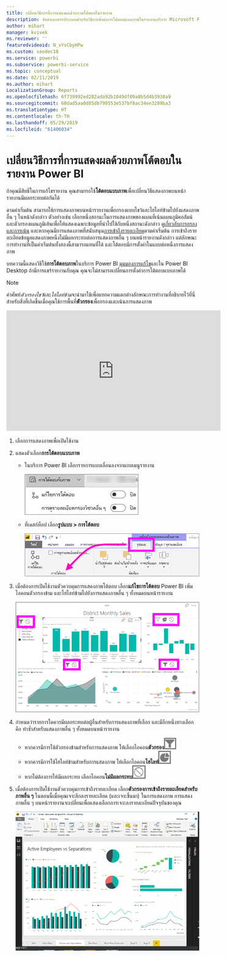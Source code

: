 ```yaml
---
title: เปลี่ยนวิธีการที่การแสดงผลด้วยภาพโต้ตอบในรายงาน
description: จัดทำเอกสารประกอบสำหรับวิธีการตั้งค่าการโต้ตอบแบบภาพในรายงานบริการ Microsoft Power BI และรายงาน Power BI Desktop
author: mihart
manager: kvivek
ms.reviewer: ''
featuredvideoid: N_xYsCbyHPw
ms.custom: seodec18
ms.service: powerbi
ms.subservice: powerbi-service
ms.topic: conceptual
ms.date: 02/11/2019
ms.author: mihart
LocalizationGroup: Reports
ms.openlocfilehash: 6f739992ed282ada92b1049df09a8b5d4b3938a9
ms.sourcegitcommit: 60dad5aa0d85db790553e537bf8ac34ee3289ba3
ms.translationtype: HT
ms.contentlocale: th-TH
ms.lasthandoff: 05/29/2019
ms.locfileid: "61406034"
---
```

# <a name="change-how-visuals-interact-in-a-power-bi-report"></a>เปลี่ยนวิธีการที่การแสดงผลด้วยภาพโต้ตอบในรายงาน Power BI
ถ้าคุณมีสิทธิ์ในการแก้ไขรายงาน คุณสามารถใช้**โต้ตอบแบบภาพ**เพื่อเปลี่ยนวิธีแสดงภาพบนหน้ารายงานมีผลกระทบต่อกันได้ 

ตามค่าเริ่มต้น สามารถใช้การแสดงภาพบนหน้ารายงานเพื่อกรองแบบไขว้และไฮไลท์ข้ามไปยังแสดงภาพอื่น ๆ ในหน้าดังกล่าว
ตัวอย่างเช่น เลือกหนึ่งสถานะในการแสดงภาพของแผนที่เน้นแผนภูมิคอลัมน์และตัวกรองแผนภูมิเส้นเพื่อให้แสดงเฉพาะข้อมูลที่นำไปใช้กับหนึ่งสถานะดังกล่าว
ดู[เกี่ยวกับการกรองและการเน้น](power-bi-reports-filters-and-highlighting.md) และหากคุณมีการแสดงภาพที่สนับสนุน[การเข้าถึงรายละเอียด](consumer/end-user-drill.md)ตามค่าเริ่มต้น การเข้าถึงรายละเอียดข้อมูลแสดงภาพหนึ่งไม่มีผลกระทบต่อการแสดงภาพอื่น ๆ บนหน้ารายงานดังกล่าว แต่ลักษณะการทำงานที่เป็นค่าเริ่มต้นทั้งสองนี้สามารถแทนที่ได้ และโต้ตอบมีการตั้งค่าในแบบต่อหนึ่งการแสดงภาพ

บทความนี้แสดงวิธีใช้**การโต้ตอบภาพ**ในบริการ Power BI [มุมมองการแก้ไข](service-interact-with-a-report-in-editing-view.md)และใน Power BI Desktop ถ้ามีการแชร์รายงานกับคุณ คุณจะไม่สามารถเปลี่ยนการตั้งค่าการโต้ตอบแบบภาพได้

> [!NOTE]
> คำศัพท์*ตัวกรองไขว้*และ*ไฮไลท์ข้าม*จะนำมาใช้เพื่อแยกความแตกต่างลักษณะการทำงานที่อธิบายไว้ที่นี่สำหรับสิ่งที่เกิดขึ้นเมื่อคุณใช้การพื้นที่**ตัวกรอง**เพื่อกรองและเน้นการแสดงภาพ  
> 
> 

<iframe width="560" height="315" src="https://www.youtube.com/embed/N_xYsCbyHPw?list=PL1N57mwBHtN0JFoKSR0n-tBkUJHeMP2cP" frameborder="0" allowfullscreen></iframe>

1. เลือกการแสดงภาพเพื่อเปิดใช้งาน  
2. แสดงตัวเลือก**การโต้ตอบแบบภาพ**
    - ในบริการ Power BI เลือกรายการแบบเลื่อนลงจากแถบเมนูรายงาน

       ![การโต้ตอบแบบภาพแบบเลื่อนลง](media/service-reports-visual-interactions/power-bi-visual-interaction.png)

    - ที่เดสก์ท็อป เลือก**รูปแบบ > การโต้ตอบ**

        ![จากนั้นเลือก รูปแบบ และเลือก การโต้ตอบ](media/service-reports-visual-interactions/pbi-visual-interaction-desktop.png)

3. เมื่อต้องการเปิดใช้งานตัวควบคุมการแสดงภาพโต้ตอบ เลือก**แก้ไขการโต้ตอบ** Power BI เพิ่มไอคอนตัวกรองข้าม และไฮไลท์ข้ามไปยังการแสดงภาพอื่น ๆ ทั้งหมดบนหน้ารายงาน
   
    ![รายงานที่มีการโต้ตอบแบบภาพที่เปิดใช้งานอยู่](media/service-reports-visual-interactions/power-bi-icons-on.png)
3. กำหนดว่ารายการใดควรมีผลกระทบต่อผู้อื่นสำหรับการแสดงภาพที่เลือก  และมีอีกหนึ่งทางเลือกคือ ทำซ้ำสำหรับแสดงภาพอื่น ๆ ทั้งหมดบนหน้ารายงาน
   
   * หากควรมีการใช้ตัวกรองข้ามสำหรับการแสดงภาพ ให้เลือกไอคอน**ตัวกรอง**![ไอคอนตัวกรอง](media/service-reports-visual-interactions/pbi-filter-icon-outlined.png)
   * หากควรมีการใช้ไฮไลท์ข้ามสำหรับการแสดงภาพ ให้เลือกไอคอน**ไฮไลท์**![ไอคอนไฮไลท์](media/service-reports-visual-interactions/pbi-highlight-icon-outlined.png)
   * หากไม่ต้องการให้มีผลกระทบ เลือกไอคอน**ไม่มีผลกระทบ**![ไอคอนไม่มีผลกระทบ](media/service-reports-visual-interactions/pbi-noimpact-icon-outlined.png)

4. เมื่อต้องการเปิดใช้งานตัวควบคุมการเข้าถึงรายละเอียด เลือก**ตัวกรองการเข้าถึงรายละเอียดสำหรับภาพอื่น ๆ**  ในตอนนี้เมื่อคุณเจาะลึกลงรายละเอียด (และเจาะขึ้นมา) ในการแสดงภาพ การแสดงภาพอื่น ๆ บนหน้ารายงานจะเปลี่ยนเพื่อแสดงเลือกการเจาะลงรายละเอียดปัจจุบันของคุณ 

   ![วิดีโอเกี่ยวกับการเปิดใช้งานตัวควบคุมการเข้าถึงรายละเอียด](media/service-reports-visual-interactions/drill2.gif)

